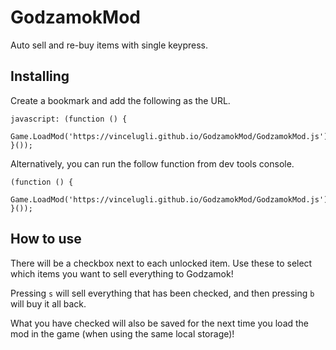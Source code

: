 # GodzamokMod
Auto sell and re-buy items with single keypress.

## Installing

Create a bookmark and add the following as the URL.

```
javascript: (function () {
	Game.LoadMod('https://vincelugli.github.io/GodzamokMod/GodzamokMod.js');
}());
```

Alternatively, you can run the follow function from dev tools console.

```
(function () {
	Game.LoadMod('https://vincelugli.github.io/GodzamokMod/GodzamokMod.js');
}());
```

## How to use

There will be a checkbox next to each unlocked item. Use these to select which items you want to sell everything to Godzamok!

Pressing `s` will sell everything that has been checked, and then pressing `b` will buy it all back.

What you have checked will also be saved for the next time you load the mod in the game (when using the same local storage)!